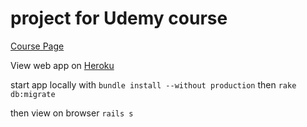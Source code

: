 # project for Udemy course 

[Course Page](https://www.udemy.com/the-complete-ruby-on-rails-developer-course)

View web app on [Heroku](https://alpha-blerg.herokuapp.com/)

start app locally with `bundle install --without production` then `rake db:migrate` 

then view on browser `rails s`

